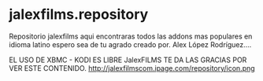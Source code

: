 # jalexfilms.repository
Repositorio jalexfilms aqui encontraras todos las addons mas populares en idioma latino espero sea de tu agrado creado por. Alex López Rodríguez....

EL USO DE XBMC - KODI ES LIBRE JalexFILMS TE DA LAS GRACIAS POR VER ESTE CONTENIDO.
http://jalexfilmscom.ipage.com/repository/icon.png
